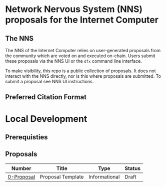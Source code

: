 # Network Nervous System (NNS) proposals for the Internet Computer

## The NNS

The NNS of the Internet Computer relies on user-generated proposals from the community which are voted on and executed on-chain. Users submit these proposals via the NNS UI or the `dfx` command line interface.

To make visibility, this repo is a public collection of proposals. It does not interact with the NNS directly, nor is this where proposals are submitted. To submit a proposal see NNS UI instructions.

## Preferred Citation Format

# Local Development
## Prerequisties 

## Proposals

| Number                             | Title                                                                 | Type          | Status   |
|------------------------------------|-----------------------------------------------------------------------|---------------|----------|
| [0-Proposal](proposals/template.md)| Proposal Template                                                     | Informational | Draft    |
